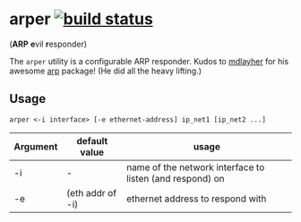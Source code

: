 arper [![build status](https://travis-ci.org/kaifabian/arper.svg?branch=master)](https://travis-ci.org/kaifabian/arper)
=====

(**ARP** **e**vil **r**esponder)

The `arper` utility is a configurable ARP responder.
Kudos to [mdlayher](https://github.com/mdlayher) for his awesome [arp](https://github.com/mdlayher/arp) package!
(He did all the heavy lifting.)

Usage
-----

`arper <-i interface> [-e ethernet-address] ip_net1 [ip_net2 ...]`

| Argument | default value | usage |
| -------- | ------------- | ----- |
| -i | -   | name of the network interface to listen (and respond) on |
| -e | (eth addr of -i) | ethernet address to respond with |
